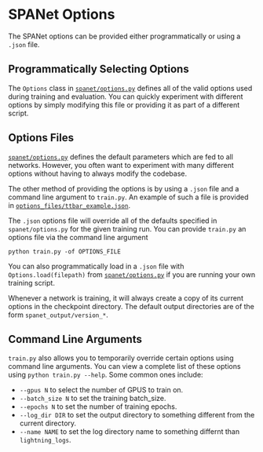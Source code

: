 # SPANet Options

The SPANet options can be provided either programmatically or using a `.json` file.

## Programmatically Selecting Options

The `Options` class in [`spanet/options.py`](../spanet/options.py) defines all
of the valid options used during training and evaluation. You can quickly
experiment with different options by simply modifying this file or providing
it as part of a different script.

## Options Files

[`spanet/options.py`](../spanet/options.py) defines the default parameters which
are fed to all networks. However, you often want to experiment with many different
options without having to always modify the codebase.

The other method of providing the options is by using a `.json` file
and a command line argument to `train.py`. An example of such a file is provided
in [`options_files/ttbar_example.json`](../options_files/ttbar_example.json).

The `.json` options file will override all of the defaults specified in
`spanet/options.py` for the given training run.
You can provide `train.py` an options file via the command line argument

`python train.py -of OPTIONS_FILE`

You can also programmatically load in a `.json` file with `Options.load(filepath)`
from [`spanet/options.py`](../spanet/options.py) if you are running your own
training script.

Whenever a network is training, it will always create a copy of its
current options in the checkpoint directory.
The default output directories are of the form `spanet_output/version_*`.

## Command Line Arguments

`train.py` also allows you to temporarily override certain options using
command line arguments. You can view a complete list of these options
using `python train.py --help`. Some common ones include:

- `--gpus N` to select the number of GPUS to train on.
- `--batch_size N` to set the training batch_size.
- `--epochs N` to set the number of training epochs.
- `--log_dir DIR` to set the output directory to something different from the current directory.
- `--name NAME` to set the log directory name to something differnt than `lightning_logs`.
